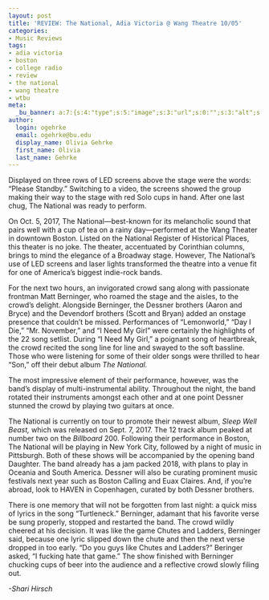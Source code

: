 ```yaml
---
layout: post
title: 'REVIEW: The National, Adia Victoria @ Wang Theatre 10/05'
categories:
- Music Reviews
tags:
- adia victoria
- boston
- college radio
- review
- the national
- wang theatre
- wtbu
meta:
  _bu_banner: a:7:{s:4:"type";s:5:"image";s:3:"url";s:0:"";s:3:"alt";s:0:"";s:7:"post_id";s:0:"";s:4:"html";s:0:"";s:8:"position";s:12:"contentWidth";s:7:"caption";s:0:"";}
author:
  login: ogehrke
  email: ogehrke@bu.edu
  display_name: Olivia Gehrke
  first_name: Olivia
  last_name: Gehrke
---
```

Displayed on three rows of LED screens above the stage were the words: “Please Standby.” Switching to a video, the screens showed the group making their way to the stage with red Solo cups in hand. After one last chug, The National was ready to perform.

On Oct. 5, 2017, The National—best-known for its melancholic sound that pairs well with a cup of tea on a rainy day—performed at the Wang Theater in downtown Boston. Listed on the National Register of Historical Places, this theater is no joke. The theater, accentuated by Corinthian columns, brings to mind the elegance of a Broadway stage. However, The National’s use of LED screens and laser lights transformed the theatre into a venue fit for one of America’s biggest indie-rock bands.

For the next two hours, an invigorated crowd sang along with passionate frontman Matt Berninger, who roamed the stage and the aisles, to the crowd’s delight. Alongside Berninger, the Dessner brothers (Aaron and Bryce) and the Devendorf brothers (Scott and Bryan) added an onstage presence that couldn’t be missed. Performances of “Lemonworld,” “Day I Die,” “Mr. November,” and “I Need My Girl” were certainly the highlights of the 22 song setlist. During “I Need My Girl,” a poignant song of heartbreak, the crowd recited the song line for line and swayed to the soft bassline. Those who were listening for some of their older songs were thrilled to hear “Son,” off their debut album _The National._ 

The most impressive element of their performance, however, was the band’s display of multi-instrumental ability. Throughout the night, the band rotated their instruments amongst each other and at one point Dessner stunned the crowd by playing two guitars at once.

The National is currently on tour to promote their newest album, _Sleep Well Beast,_ which was released on Sept. 7, 2017. The 12 track album peaked at number two on the _Billboard_ 200. Following their performance in Boston, The National will be playing in New York City, followed by a night of music in Pittsburgh. Both of these shows will be accompanied by the opening band Daughter. The band already has a jam packed 2018, with plans to play in Oceania and South America. Dessner will also be curating prominent music festivals next year such as Boston Calling and Euax Claires. And, if you’re abroad, look to HAVEN in Copenhagen, curated by both Dessner brothers.

There is one memory that will not be forgotten from last night: a quick miss of lyrics in the song “Turtleneck.” Berninger, adamant that his favorite verse be sung properly, stopped and restarted the band. The crowd wildly cheered at his decision. It was like the game Chutes and Ladders, Berninger said, because one lyric slipped down the chute and then the next verse dropped in too early. “Do you guys like Chutes and Ladders?” Beringer asked, “I fucking hate that game.” The show finished with Berninger chucking cups of beer into the audience and a reflective crowd slowly filing out.

_\-Shari Hirsch_